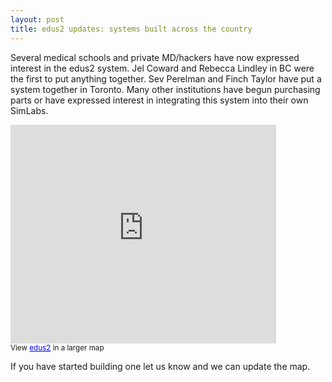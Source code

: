 ```yaml
---
layout: post
title: edus2 updates: systems built across the country 
---
```


Several medical schools and private MD/hackers have now expressed interest in the edus2 system.  Jel Coward and Rebecca Lindley in BC were the first to put anything together.  Sev Perelman and Finch Taylor have put a system together in Toronto.  Many other institutions have begun purchasing parts or have expressed interest in integrating this system into their own SimLabs.

<iframe width="425" height="350" frameborder="0" scrolling="no" marginheight="0" marginwidth="0" src="http://maps.google.com/maps/ms?msa=0&amp;msid=208935555576167595578.0004bd575277382e7cdcf&amp;ie=UTF8&amp;t=h&amp;ll=51.727028,-93.339844&amp;spn=38.453974,74.707031&amp;z=3&amp;output=embed"></iframe><br /><small>View <a href="http://maps.google.com/maps/ms?msa=0&amp;msid=208935555576167595578.0004bd575277382e7cdcf&amp;ie=UTF8&amp;t=h&amp;ll=51.727028,-93.339844&amp;spn=38.453974,74.707031&amp;z=3&amp;source=embed" style="color:#0000FF;text-align:left">edus2</a> in a larger map</small>

If you have started building one let us know and we can update the map.  


